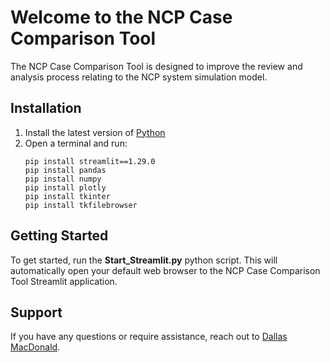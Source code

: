 # Welcome to the NCP Case Comparison Tool

The NCP Case Comparison Tool is designed to improve the review and analysis process relating to the NCP system simulation model.

## Installation

1. Install the latest version of [Python](https://www.python.org/downloads/)
2. Open a terminal and run:
    ```
    pip install streamlit==1.29.0
    pip install pandas
    pip install numpy
    pip install plotly
    pip install tkinter
    pip install tkfilebrowser
    ```

## Getting Started

To get started, run the **Start_Streamlit.py** python script. This will automatically open your default web browser to the NCP Case Comparison Tool Streamlit application.

## Support

If you have any questions or require assistance, reach out to [Dallas MacDonald](D-Mac15@hotmail.com).
